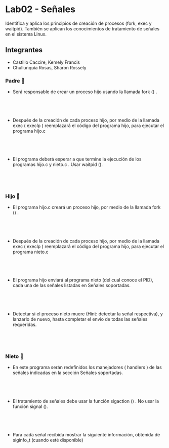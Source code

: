 # Lab02 - Señales
Identifica y aplica los principios de creación de procesos (fork, exec y waitpid).
También se aplican los conocimientos de tratamiento de señales en el sistema
Linux.
## Integrantes 
- Castillo Caccire, Kemely Francis
- Chullunquía Rosas, Sharon Rossely
### Padre :man:
- Será responsable de crear un proceso hijo usando la llamada fork () .
```C
		
		
		
```
- Después de la creación de cada proceso hijo, por medio de la
llamada exec ( execlp ) reemplazará el código del programa hijo, para
ejecutar el programa hijo.c
```C
		
		
		
```
- El programa deberá esperar a que termine la ejecución de los
programas hijo.c y nieto.c . Usar waitpid ().
```C
		
		
		
```
### Hijo :adult:
- El programa hijo.c creará un proceso hijo, por medio de la llamada
fork () .
```C
		
		
		
```
- Después de la creación de cada proceso hijo, por medio de la
llamada exec ( execlp ) reemplazará el código del programa hijo, para
ejecutar el programa nieto.c
```C
		
		
		
```
- El programa hijo enviará al programa nieto (del cual conoce el
PID), cada una de las señales listadas en Señales soportadas.
```C
		
		
		
```
- Detectar si el proceso nieto muere (Hint: detectar la señal
respectiva), y lanzarlo de nuevo, hasta completar el envío de todas
las señales requeridas.
```C
		
		
		
```
### Nieto :boy:
- En este programa serán redefinidos los manejadores ( handlers ) de
las señales indicadas en la sección Señales soportadas.
```C
		
		
		
```
- El tratamiento de señales debe usar la función sigaction () . No usar
la función signal ().
```C
		
		
		
```
- Para cada señal recibida mostrar la siguiente información, obtenida
de siginfo_t (cuando esté disponible)
```C
		
		
		
```
